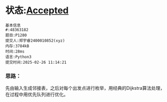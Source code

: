# 状态:[Accepted](http://dsbpython.openjudge.cn/dspythonbook/solution/48363182/)
```
基本信息
#:48363182
题目:P1280
提交人:郑宇睿2400010852(xyz)
内存:3784kB
时间:28ms
语言:Python3
提交时间:2025-02-26 11:14:21
```

### 思路：
先由输入生成邻接表，之后对每个出发点进行枚举，用经典的Dijkstra算法处理，在过程中用优先队列进行优化。
